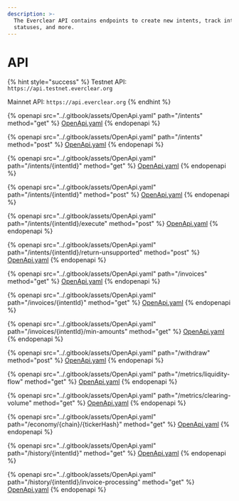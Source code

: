 ```yaml
---
description: >-
  The Everclear API contains endpoints to create new intents, track intent
  statuses, and more.
---
```


# API

{% hint style="success" %}
Testnet API: `https://api.testnet.everclear.org`

Mainnet API: `https://api.everclear.org`
{% endhint %}



{% openapi src="../.gitbook/assets/OpenApi.yaml" path="/intents" method="get" %}
[OpenApi.yaml](../.gitbook/assets/OpenApi.yaml)
{% endopenapi %}

{% openapi src="../.gitbook/assets/OpenApi.yaml" path="/intents" method="post" %}
[OpenApi.yaml](../.gitbook/assets/OpenApi.yaml)
{% endopenapi %}

{% openapi src="../.gitbook/assets/OpenApi.yaml" path="/intents/{intentId}" method="get" %}
[OpenApi.yaml](../.gitbook/assets/OpenApi.yaml)
{% endopenapi %}

{% openapi src="../.gitbook/assets/OpenApi.yaml" path="/intents/{intentId}" method="post" %}
[OpenApi.yaml](../.gitbook/assets/OpenApi.yaml)
{% endopenapi %}

{% openapi src="../.gitbook/assets/OpenApi.yaml" path="/intents/{intentId}/execute" method="post" %}
[OpenApi.yaml](../.gitbook/assets/OpenApi.yaml)
{% endopenapi %}

{% openapi src="../.gitbook/assets/OpenApi.yaml" path="/intents/{intentId}/return-unsupported" method="post" %}
[OpenApi.yaml](../.gitbook/assets/OpenApi.yaml)
{% endopenapi %}

{% openapi src="../.gitbook/assets/OpenApi.yaml" path="/invoices" method="get" %}
[OpenApi.yaml](../.gitbook/assets/OpenApi.yaml)
{% endopenapi %}

{% openapi src="../.gitbook/assets/OpenApi.yaml" path="/invoices/{intentId}" method="get" %}
[OpenApi.yaml](../.gitbook/assets/OpenApi.yaml)
{% endopenapi %}

{% openapi src="../.gitbook/assets/OpenApi.yaml" path="/invoices/{intentId}/min-amounts" method="get" %}
[OpenApi.yaml](../.gitbook/assets/OpenApi.yaml)
{% endopenapi %}

{% openapi src="../.gitbook/assets/OpenApi.yaml" path="/withdraw" method="post" %}
[OpenApi.yaml](../.gitbook/assets/OpenApi.yaml)
{% endopenapi %}

{% openapi src="../.gitbook/assets/OpenApi.yaml" path="/metrics/liquidity-flow" method="get" %}
[OpenApi.yaml](../.gitbook/assets/OpenApi.yaml)
{% endopenapi %}

{% openapi src="../.gitbook/assets/OpenApi.yaml" path="/metrics/clearing-volume" method="get" %}
[OpenApi.yaml](../.gitbook/assets/OpenApi.yaml)
{% endopenapi %}

{% openapi src="../.gitbook/assets/OpenApi.yaml" path="/economy/{chain}/{tickerHash}" method="get" %}
[OpenApi.yaml](../.gitbook/assets/OpenApi.yaml)
{% endopenapi %}

{% openapi src="../.gitbook/assets/OpenApi.yaml" path="/history/{intentId}" method="get" %}
[OpenApi.yaml](../.gitbook/assets/OpenApi.yaml)
{% endopenapi %}

{% openapi src="../.gitbook/assets/OpenApi.yaml" path="/history/{intentId}/invoice-processing" method="get" %}
[OpenApi.yaml](../.gitbook/assets/OpenApi.yaml)
{% endopenapi %}
